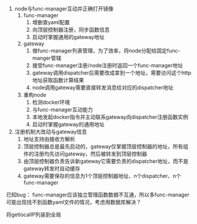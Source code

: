 1. node与func-manager互动并正确打开镜像
      1. func-manager
           1. 增删查yaml配置
           2. 向顶层控制器注册，同步函数信息
           3. 启动时掌握通用的gateway地址
      2. gateway
           1. 做func-manager列表管理，为了效率，将node分配给固定func-manger管辖
           2. 接受func-manager注册/node注册时返回一个func-manager地址
           3. gateway调用dispatcher后需要改成拿到一个地址，需要访问这个http地址获取函数计算结果
           4. node调用gateway需要直接转发消息给对应的dispatcher地址 
      3. 重构node
          1. 检测docker环境
          2. 与func-manager互动能力
          3. 本地发起docker指令并主动联系gateway向dispatcher注册函数实例
          4. 启动时掌握gateway的通用地址
2. 注册机制大改动与gateway信息
   1. 地址支持由接收方解析
   2. 顶层控制器总是最先启动的，gateway仅掌握顶层控制器的地址，所有组件的注册均先访问gateway，然后被转发到顶层控制器
   3. 由顶层控制器负责告诉新gateway它需要负责的dispatcher地址，而不是gateway转发时自动缓存
   4. gateway需要保存的信息为1个顶层控制器地址、n个dispatcher、n个func-manager


已知bug：
    func-manager应该独立管理函数数据不互通，所以多func-manager可能出现找不到函数yaml文件的情况，考虑用数据库解决？

将getlocalIP列装到全局